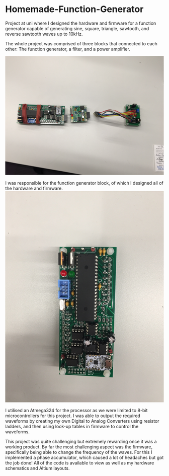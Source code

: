# Homemade-Function-Generator
Project at uni where I designed the hardware and firmware for a function generator capable of generating sine, square, triangle, sawtooth, and reverse sawtooth waves up to 10kHz.

The whole project was comprised of three blocks that connected to each other: The function generator, a filter, and a power amplifier.

<img src="https://github.com/jgarnierUQ/Homemade-Function-Generator/blob/main/functionGenAllBlocks.JPG" alt="drawing" width="700"/>

I was responsible for the function generator block, of which I designed all of the hardware and firmware.
<img src="https://github.com/jgarnierUQ/Homemade-Function-Generator/blob/main/functionGen.JPG" alt="drawing" width="700"/>

I utilised an Atmega324 for the processor as we were limited to 8-bit microcontrollers for this project. I was able to output the required waveforms by creating my own Digital to Analog Converters using resistor ladders, and then using look-up tables in firmware to control the waveforms.

This project was quite challenging but extremely rewarding once it was a working product. By far the most challenging aspect was the firmware, specifically being able to change the frequency of the waves. For this I implemented a phase accumulator, which caused a lot of headaches but got the job done! All of the code is available to view as well as my hardware schematics and Altium layouts.
